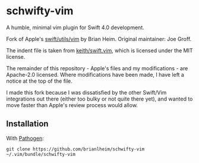 schwifty-vim
============

A humble, minimal vim plugin for Swift 4.0 development.

Fork of Apple's [swift/utils/vim](https://github.com/apple/swift) by Brian Heim. Original
maintainer: Joe Groff.

The indent file is taken from [keith/swift.vim](https://github.com/keith/swift.vim), which is
licensed under the MIT license.

The remainder of this repository - Apple's files and my modifications - are Apache-2.0 licensed.
Where modifications have been made, I have left a notice at the top of the file.

I made this fork because I was dissatisfied by the other Swift/Vim integrations out there (either
too bulky or not quite there yet), and wanted to move faster than Apple's review process would
allow.

Installation
------------

With [Pathogen](https://github.com/tpope/vim-pathogen):

    git clone https://github.com/brianlheim/schwifty-vim ~/.vim/bundle/schwifty-vim
